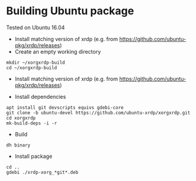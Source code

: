 # Building Ubuntu package

Tested on Ubuntu 16.04

* Install matching version of xrdp (e.g. from https://github.com/ubuntu-pkg/xrdp/releases)
* Create an empty working directory
 ```
mkdir ~/xorgxrdp-build
cd ~/xorgxrdp-build
 ```

* Install matching version of xrdp (e.g. from https://github.com/ubuntu-pkg/xrdp/releases)

* Install dependencies
 ```
apt install git devscripts equivs gdebi-core
git clone -b ubuntu-devel https://github.com/ubuntu-xrdp/xorgxrdp.git
cd xorgxrdp
mk-build-deps -i -r
 ```

* Build
 ```
dh binary
 ```

* Install package
 ```
cd ..
gdebi ./xrdp-xorg_*git*.deb
 ```
